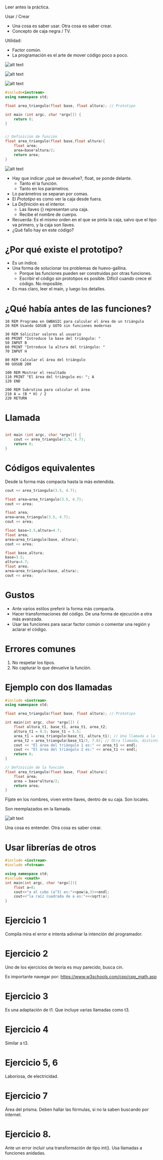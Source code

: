 Leer antes la práctica.

Usar / Crear

* Una cosa es saber usar. Otra cosa es saber crear.
* Concepto de caja negra / TV.

Utilidad: 
* Factor común.
* La programación es el arte de mover código poco a poco.


![alt text](image.png)

![alt text](image-1.png)

![alt text](image-2.png)

```cpp
#include<iostream>
using namespace std;

float area_triangulo(float base, float altura); // Prototipo

int main (int argc, char *argv[]) {	
	return 0;
}


// Definición de función
float area_triangulo(float base,float altura){
	float area;
	area=base*altura/2;
	return area;
}
```

![alt text](image-3.png)

* Hay que indicar ¿qué se devuelve?, float, se ponde delante.
  * Tanto el la función.
  * Tanto en los parámetros.  
* Lo parámetros se separan por comas.
* El *Prototipo* es como ver la caja desde fuera.
* La *Definición* es el interior.
  * Las llaves {} representan una caja.
  * Recibe el nombre de cuerpo.
* Recuerda: Es el mismo orden en el que se pinta la caja, salvo que el tipo va primero, y la caja son llaves.
* ¿Qué fallo hay en este código?

# ¿Por qué existe el prototipo?
* Es un índice.
* Una forma de solucionar los problemas de huevo-gallina.
  * Porque las funciones pueden ser construidas por otras funciones.
  * Escribir el código sin prototipos es posible. Difícil cuando crece el código. No imposible.
* Es mas claro, leer el main, y luego los detalles.

# ¿Qué había antes de las funciones?

```basic
10 REM Programa en GWBASIC para calcular el área de un triángulo
20 REM Usando GOSUB y GOTO sin funciones modernas

30 REM Solicitar valores al usuario
40 PRINT "Introduce la base del triángulo: "
50 INPUT B
60 PRINT "Introduce la altura del triángulo: "
70 INPUT H

80 REM Calcular el área del triángulo
90 GOSUB 200

100 REM Mostrar el resultado
110 PRINT "El área del triángulo es: "; A
120 END

200 REM Subrutina para calcular el área
210 A = (B * H) / 2
220 RETURN
```
# Llamada
```cpp

int main (int argc, char *argv[]) {	
	cout << area_triangulo(3.5, 4.7);
	return 0;
}

```

# Códigos equivalentes
Desde la forma más compacta hasta la más extendida.

```cpp
cout << area_triangulo(3.5, 4.7);

float area=area_triangulo(3.5, 4.7);
cout << area;

float area;
area=area_triangulo(3.5, 4.7);
cout << area;

float base=3.5,altura=4.7;
float area;
area=area_triangulo(base, altura);
cout << area;

float base,altura;
base=3.5; 
altura=4.7;
float area;
area=area_triangulo(base, altura);
cout << area;
```

# Gustos
* Ante varios estilos preferir la forma más compacta.
* Hacer transformaciones del código. De una forma de ejecución a otra más avanzada.
* Usar las funciones para sacar factor común o comentar una región y aclarar el código.

# Errores comunes
1. No respetar los tipos.
2. No capturar lo que devuelve la función.

# Ejemplo con dos llamadas

```cpp
#include <iostream>
using namespace std;

float area_triangulo(float base, float altura); // Prototipo

int main(int argc, char *argv[]) {
	float altura_t1, base_t1, area_t1, area_t2;
	altura_t1 = 4.5; base_t1 = 5.5;
	area_t1 = area_triangulo(base_t1, altura_t1); // Una llamada a la función
	area_t2 = area_triangulo(base_t1/3, 7.8); // Otra llamada, distintos valores
	cout << "El área del triángulo 1 es:" << area_t1 << endl;
	cout << "El área del triángulo 2 es:" << area_t1 << endl;
	return 0;
}

// Definición de la función
float area_triangulo(float base, float altura){ 
	float area;
	area = base*altura/2;
	return area;
}
```

Fijate en los nombres, viven entre llaves, dentro de su caja. Son locales.

Son reemplazados en la llamada.

![alt text](image-4.png)

Una cosa es entender. Otra cosa es saber crear.

# Usar librerías de otros

```cpp
#include <iostream>
#include <fstream>

using namespace std;
#include <cmath>
int main(int argc, char *argv[]){
	float a=8;
	cout<<"a al cubo (a^3) es:"<<pow(a,3)<<endl;
	cout<<"la raíz cuadrada de a es:"<<<sqrt(a);
}
```


# Ejercicio 1

Compila mira el error e intenta adivinar la intención del programador.


# Ejercicio 2

Uno de los ejercicios de teoría es muy parecido, busca cin.

Es importante navegar por: https://www.w3schools.com/cpp/cpp_math.asp

# Ejercicio 3

Es una adaptación de t1. Que incluye varias llamadas como t3.

# Ejercicio 4

Similar a t3.

# Ejercicio 5, 6

Laboriosa, de electricidad.

# Ejercicio 7

Área del prisma.
Deben hallar las fórmulas, si no la saben buscando por internet.

# Ejercicio 8.

Ante un error incluir una transformación de tipo int().
Usa llamadas a funciones anidadas.

